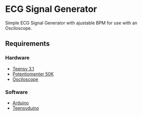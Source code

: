 ECG Signal Generator
====================

Simple ECG Signal Generator with ajustable BPM for use with an Osciloscope.

## Requirements

### Hardware
 - [Teensy 3.1](https://www.pjrc.com/teensy/teensy31.html)
 - [Potentiomenter 50K](https://en.wikipedia.org/wiki/Potentiometer)
 - [Osciloscope](https://en.wikipedia.org/wiki/Oscilloscope)

### Software
 - [Arduino](https://www.arduino.cc/en/Main/Software)
 - [Teensyduino](https://www.pjrc.com/teensy/teensyduino.html)
